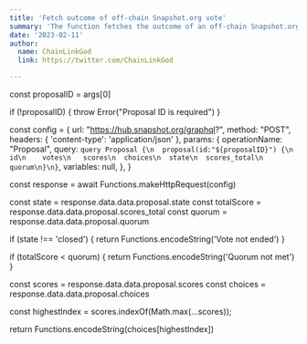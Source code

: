 ```yaml
---
title: 'Fetch outcome of off-chain Snapshot.org vote'
summary: 'The function fetches the outcome of an off-chain Snapshot.org vote proposal using the GraphQL API. Takes into account if the vote has closed and has met quorum. Gas efficient solution for DAOs.'
date: '2023-02-11'
author:
  name: ChainLinkGod
  link: https://twitter.com/ChainLinkGod

---
```


const proposalID = args[0]

if (!proposalID) {
  throw Error("Proposal ID is required")
}

const config = {
  url: "https://hub.snapshot.org/graphql?",
  method: "POST",
  headers: {
    'content-type': 'application/json'
  },
  params: {
    operationName: "Proposal",
    query: `query Proposal {\n  proposal(id:"${proposalID}") {\n    id\n    votes\n   scores\n  choices\n  state\n  scores_total\n quorum\n}\n}`,
    variables: null,
  },
}

const response = await Functions.makeHttpRequest(config)

const state = response.data.data.proposal.state
const totalScore = response.data.data.proposal.scores_total
const quorum = response.data.data.proposal.quorum

if (state !== 'closed') {
  return Functions.encodeString('Vote not ended')
}

if (totalScore < quorum) {
  return Functions.encodeString('Quorum not met')
}


const scores = response.data.data.proposal.scores
const choices = response.data.data.proposal.choices

const highestIndex = scores.indexOf(Math.max(...scores));

return Functions.encodeString(choices[highestIndex])
